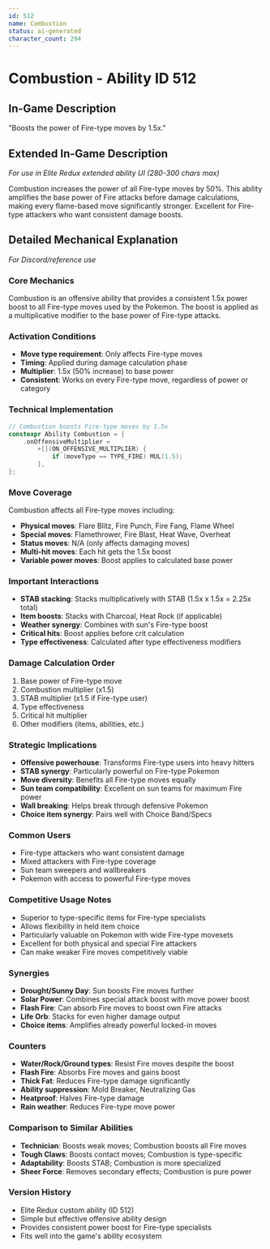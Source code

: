 ```yaml
---
id: 512
name: Combustion
status: ai-generated
character_count: 294
---
```


# Combustion - Ability ID 512

## In-Game Description
"Boosts the power of Fire-type moves by 1.5x."

## Extended In-Game Description
*For use in Elite Redux extended ability UI (280-300 chars max)*

Combustion increases the power of all Fire-type moves by 50%. This ability amplifies the base power of Fire attacks before damage calculations, making every flame-based move significantly stronger. Excellent for Fire-type attackers who want consistent damage boosts.

## Detailed Mechanical Explanation
*For Discord/reference use*

### Core Mechanics
Combustion is an offensive ability that provides a consistent 1.5x power boost to all Fire-type moves used by the Pokemon. The boost is applied as a multiplicative modifier to the base power of Fire-type attacks.

### Activation Conditions
- **Move type requirement**: Only affects Fire-type moves
- **Timing**: Applied during damage calculation phase
- **Multiplier**: 1.5x (50% increase) to base power
- **Consistent**: Works on every Fire-type move, regardless of power or category

### Technical Implementation
```c
// Combustion boosts Fire-type moves by 1.5x
constexpr Ability Combustion = {
    .onOffensiveMultiplier =
        +[](ON_OFFENSIVE_MULTIPLIER) {
            if (moveType == TYPE_FIRE) MUL(1.5);
        },
};
```

### Move Coverage
Combustion affects all Fire-type moves including:
- **Physical moves**: Flare Blitz, Fire Punch, Fire Fang, Flame Wheel
- **Special moves**: Flamethrower, Fire Blast, Heat Wave, Overheat
- **Status moves**: N/A (only affects damaging moves)
- **Multi-hit moves**: Each hit gets the 1.5x boost
- **Variable power moves**: Boost applies to calculated base power

### Important Interactions
- **STAB stacking**: Stacks multiplicatively with STAB (1.5x x 1.5x = 2.25x total)
- **Item boosts**: Stacks with Charcoal, Heat Rock (if applicable)
- **Weather synergy**: Combines with sun's Fire-type boost
- **Critical hits**: Boost applies before crit calculation
- **Type effectiveness**: Calculated after type effectiveness modifiers

### Damage Calculation Order
1. Base power of Fire-type move
2. Combustion multiplier (x1.5)
3. STAB multiplier (x1.5 if Fire-type user)
4. Type effectiveness
5. Critical hit multiplier
6. Other modifiers (items, abilities, etc.)

### Strategic Implications
- **Offensive powerhouse**: Transforms Fire-type users into heavy hitters
- **STAB synergy**: Particularly powerful on Fire-type Pokemon
- **Move diversity**: Benefits all Fire-type moves equally
- **Sun team compatibility**: Excellent on sun teams for maximum Fire power
- **Wall breaking**: Helps break through defensive Pokemon
- **Choice item synergy**: Pairs well with Choice Band/Specs

### Common Users
- Fire-type attackers who want consistent damage
- Mixed attackers with Fire-type coverage
- Sun team sweepers and wallbreakers
- Pokemon with access to powerful Fire-type moves

### Competitive Usage Notes
- Superior to type-specific items for Fire-type specialists
- Allows flexibility in held item choice
- Particularly valuable on Pokemon with wide Fire-type movesets
- Excellent for both physical and special Fire attackers
- Can make weaker Fire moves competitively viable

### Synergies
- **Drought/Sunny Day**: Sun boosts Fire moves further
- **Solar Power**: Combines special attack boost with move power boost
- **Flash Fire**: Can absorb Fire moves to boost own Fire attacks
- **Life Orb**: Stacks for even higher damage output
- **Choice items**: Amplifies already powerful locked-in moves

### Counters
- **Water/Rock/Ground types**: Resist Fire moves despite the boost
- **Flash Fire**: Absorbs Fire moves and gains boost
- **Thick Fat**: Reduces Fire-type damage significantly
- **Ability suppression**: Mold Breaker, Neutralizing Gas
- **Heatproof**: Halves Fire-type damage
- **Rain weather**: Reduces Fire-type move power

### Comparison to Similar Abilities
- **Technician**: Boosts weak moves; Combustion boosts all Fire moves
- **Tough Claws**: Boosts contact moves; Combustion is type-specific
- **Adaptability**: Boosts STAB; Combustion is more specialized
- **Sheer Force**: Removes secondary effects; Combustion is pure power

### Version History
- Elite Redux custom ability (ID 512)
- Simple but effective offensive ability design
- Provides consistent power boost for Fire-type specialists
- Fits well into the game's ability ecosystem